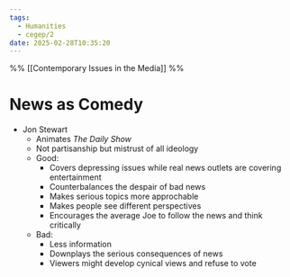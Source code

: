 ```yaml
---
tags:
  - Humanities
  - cegep/2
date: 2025-02-28T10:35:20
---
```


%% [[Contemporary Issues in the Media]] %%

# News as Comedy

- Jon Stewart
	- Animates *The Daily Show*
	- Not partisanship but mistrust of all ideology
	- Good:
		- Covers depressing issues while real news outlets are covering entertainment
		- Counterbalances the despair of bad news
		- Makes serious topics more approchable
		- Makes people see different perspectives
		- Encourages the average Joe to follow the news and think critically
	- Bad:
		- Less information
		- Downplays the serious consequences of news
		- Viewers might develop cynical views and refuse to vote
